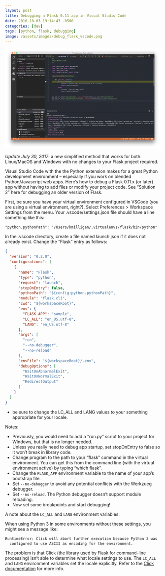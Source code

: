 ```yaml
---
layout: post
title: Debugging a Flask 0.11 app in Visual Studio Code
date: 2016-10-03 19:14:43 -0500
categories: [dev]
tags: [python, flask, debugging]
image: /assets/images/debug_flask_vscode.png
---
```


![Debugging Flask with VSCode](/assets/images/debug_flask_vscode.png)

*Update July 30, 2017*: a new simplified method that works for both Linux/MacOS and Windows with no changes to your Flask project required.

Visual Studio Code with the the Python extension makes for a great Python development environment – especially if you work on blended Python/Javascript web apps. Here’s how to debug a Flask 0.11.x (or later) app without having to add files or modify your project code. See “Solution 2” here for debugging an older version of Flask.
<!--more-->

First, be sure you have your virtual environment configured in VSCode (you are using a virtual environment, right?). Select Preferences > Workspace Settings from the menu. Your .vscode/settings.json file should have a line something like this:

```
"python.pythonPath": "/Users/kmilligan/.virtualenvs/flask/bin/python"
```
In the .vscode directory, create a file named launch.json if it does not already exist. Change the “Flask” entry as follows:

```json
{
  "version": "0.2.0",
  "configurations": [
    {
      "name": "Flask",
      "type": "python",
      "request": "launch",
      "stopOnEntry": false,
      "pythonPath": "${config:python.pythonPath}",
      "module": "flask.cli",
      "cwd": "${workspaceRoot}",
      "env": {
        "FLASK_APP": "sample",
        "LC_ALL": "en_US.utf-8",
        "LANG": "en_US.utf-8"
      },
      "args": [
        "run",
        "--no-debugger",
        "--no-reload"
      ],
      "envFile": "${workspaceRoot}/.env",
      "debugOptions": [
        "WaitOnAbnormalExit",
        "WaitOnNormalExit",
        "RedirectOutput"
      ]
    }
  ]
}
```

* be sure to change the LC_ALL and LANG values to your something appropriate for your locale.

Notes:

* Previously, you would need to add a “run.py” script to your project for Windows, but that is no longer needed.
* Unless you really need to debug app startup, set stopOnEntry to false so it won’t break in library code.
* Change program to the path to your “flask” command in the virtual environment. You can get this from the command line (with the virtual environment active) by typing “which flask”.
* Change the `FLASK_APP` environment variable to the name of your app’s bootstrap file.
* Set `--no-debugger` to avoid any potential conflicts with the Werkzueg debugger.
* Set `--no-reload`. The Python debugger doesn’t support module reloading.
* Now set some breakpoints and start debugging!

A note about the `LC_ALL` and `LANG` environment variables:

When using Python 3 in some environments without these settings, you might see a message like:

```
RuntimeError: Click will abort further execution because Python 3 was
  configured to use ASCII as encoding for the environment.
```

The problem is that Click (the library used by Flask for command-line processing) isn’t able to determine what locale settings to use. The `LC_ALL` and `LANG` environment variables set the locale explicitly. Refer to the [Click documentation](http://click.pocoo.org/5/python3/) for more info.
